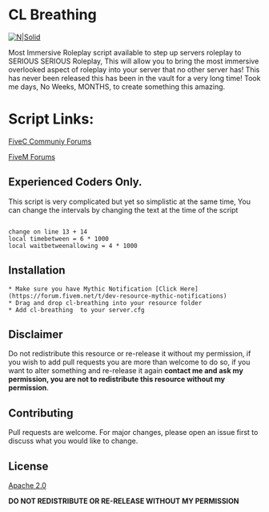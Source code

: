 # CL Breathing
[![N|Solid](https://i.imgur.com/agZegpm.png)](https://discord.gg/HNcGftj)

Most Immersive Roleplay script available to step up servers roleplay to SERIOUS SERIOUS Roleplay, This will allow you to bring the most immersive overlooked aspect of roleplay into your server that no other server has! This has never been released this has been in the vault for a very long time! Took me days, No Weeks, MONTHS, to create something this amazing.

# Script Links:
[FiveC Communiy Forums](https://fivec.me/t/release-esx-civlife-uber-delivery-v1-3/229)

[FiveM Forums](https://forum.fivem.net/t/release-civlife-uber-delivery-v1-3/831226)
## Experienced Coders Only.
This script is very complicated but yet so simplistic at the same time, You can change the intervals by changing the text at the time of the script
```

change on line 13 + 14
local timebetween = 6 * 1000
local waitbetweenallowing = 4 * 1000

```
## Installation
```
* Make sure you have Mythic Notification [Click Here](https://forum.fivem.net/t/dev-resource-mythic-notifications)
* Drag and drop cl-breathing into your resource folder
* Add cl-breathing  to your server.cfg
```

## Disclaimer
Do not redistribute this resource or re-release it without my permission, if you wish to add pull requests you are more than welcome to do so, if you want to alter something and re-release it again **contact me and ask my permission, you are not to redistribute this resource without my permission**.

## Contributing
Pull requests are welcome. For major changes, please open an issue first to discuss what you would like to change.

## License
[Apache 2.0](https://choosealicense.com/licenses/apache-2.0/)

**DO NOT REDISTRIBUTE OR RE-RELEASE WITHOUT MY PERMISSION**